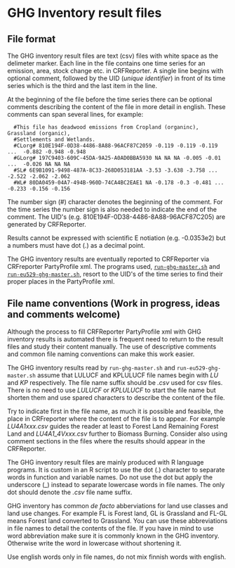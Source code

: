 # GHG Inventory result files

## File format

The GHG inventory result files are text (csv) files with white space as the delimeter marker.
Each line in the file contains  one time series for an emission, area, stock change etc. in CRFReporter.
A single line begins with optional comment, followed by the UID (*unique identifier*) in front of its 
time series which is the third and the last item in the line.

At the beginning of the file before the time series there can be optional
comments describing the content of the file in more detail in english.
These comments can span several lines, for example:

      #This file has deadwood emissions from Cropland (organinc), Grassland (organic),
      #Settlements and Wetlands.
      #CLorg# 810E194F-0D38-4486-8A88-96ACF87C2059 -0.119 -0.119 -0.119 ...  -0.882 -0.948 -0.948
      #GLorg# 197C9403-609C-45DA-9A25-A0AD0BBA5930 NA NA NA -0.005 -0.01 ...  -0.026 NA NA NA
      #SL# 6E9B1091-9498-487A-8C33-268D053181AA -3.53 -3.638 -3.758 ... -2.522 -2.062 -2.062
      #WL# 80DA0459-04A7-494B-960D-74CA4BC2EAE1 NA -0.178 -0.3 -0.481 ... -0.233 -0.156 -0.156

The number sign (#) character denotes the beginning of the comment. For the time series the number sign 
is also needed to indicate the end of the comment. The UID's (e.g. 810E194F-0D38-4486-8A88-96ACF87C205) 
are generated by CRFReporter.

Results cannot be expressed with scientific E notiation (e.g. -0.0353e2) but a numbers must have dot (.)
as a decimal point.

The GHG inventory results are eventually reported to  CRFReporter via CRFreporter PartyProfile xml.
The programs used, [`run-ghg-master.sh`](lukeghg/lukeghg/bin/run-ghg-master.sh) and
[`run-eu529-ghg-master.sh`](lukeghg/lukeghg/bin/run-eu529-ghg-master.sh), resort to
the UID's of the time series to find their proper places in the PartyProfile xml. 

## File name conventions (Work in progress, ideas and comments welcome)

Although the process to fill CRFReporter PartyProfile xml with GHG inventory results is automated
there is frequent need to return to the result files and study their content manually. 
The use of descriptive comments and common file naming conventions can make this work easier.  

The GHG inventory results read by `run-ghg-master.sh` and `run-eu529-ghg-master.sh` assume
that LULUCF and KPLULUCF file names begin with *LU* and *KP* respectively. The file name suffix should
be *.csv* used for csv files. There is no need to use *LULUCF* or *KPLULUCF* to start the file name but
shorten them and use spared characters to describe the content of the file.

Try to indicate first in the file name, as much it is possible and feasible, the place in CRFreporter
where the content of the file is to appear. For example *LU4A1xxx.csv* guides the reader
at least to Forest Land Remaining Forest Land and *LU4A1_4Vxxx.csv* further to Biomass Burning.
Consider also using comment sections in the files where the results should appear in the CRFReporter.

The GHG inventory result files are mainly produced with R language programs. It is custom
in an R script to use the dot (.) character to separate words in function and variable names.
Do not use the dot but apply the underscore (_) instead to separate lowercase words in file names. The only
dot should denote the *.csv* file name suffix.

GHG inventory has common *de facto* abberviations for land use classes and land use changes.
For example FL is Forest land, GL is Grassland and FL-GL means Forest land converted
to Grassland. You can use these abbreviations in file names to detail the contents of the file.
If you have in mind to use word abbreviation make sure it is commonly known in the GHG inventory. 
Otherwise write the word in lowercase without shortening it.

Use english words only in file names, do not mix finnish words with english.


